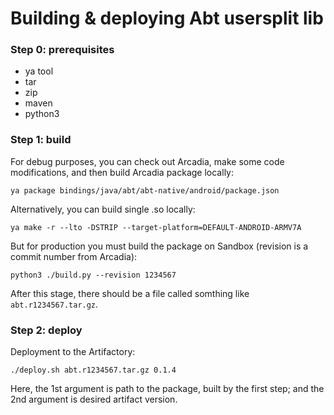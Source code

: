 # Building & deploying Abt usersplit lib

### Step 0: prerequisites

 - ya tool
 - tar
 - zip
 - maven
 - python3

### Step 1: build

For debug purposes, you can check out Arcadia, make some code modifications, and then build Arcadia package locally:

`ya package bindings/java/abt/abt-native/android/package.json`

Alternatively, you can build single .so locally:

`ya make -r --lto -DSTRIP --target-platform=DEFAULT-ANDROID-ARMV7A`

But for production you must build the package on Sandbox (revision is a commit number from Arcadia):

`python3 ./build.py --revision 1234567`

After this stage, there should be a file called somthing like `abt.r1234567.tar.gz`.

### Step 2: deploy

Deployment to the Artifactory:

`./deploy.sh abt.r1234567.tar.gz 0.1.4`

Here, the 1st argument is path to the package, built by the first step; and the 2nd argument is
 desired artifact version.
